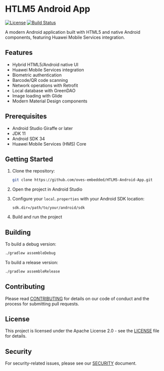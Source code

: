 # HTLM5 Android App

[![License](https://img.shields.io/badge/MIT%20License-MIT-blue.svg)](LICENSE)
[![Build Status](https://github.com/oves-embedded/HTLM5-Android-App/actions/workflows/release-workflows.yaml/badge.svg)](https://github.com/yourusername/HTLM5-Android-App/actions)

A modern Android application built with HTML5 and native Android components, featuring Huawei Mobile Services integration.

## Features

- Hybrid HTML5/Android native UI
- Huawei Mobile Services integration
- Biometric authentication
- Barcode/QR code scanning
- Network operations with Retrofit
- Local database with GreenDAO
- Image loading with Glide
- Modern Material Design components

## Prerequisites

- Android Studio Giraffe or later
- JDK 11
- Android SDK 34
- Huawei Mobile Services (HMS) Core

## Getting Started

1. Clone the repository:
   ```bash
   git clone https://github.com/oves-embedded/HTLM5-Android-App.git
   ```

2. Open the project in Android Studio

3. Configure your `local.properties` with your Android SDK location:
   ```properties
   sdk.dir=/path/to/your/android/sdk
   ```

4. Build and run the project

## Building

To build a debug version:
```bash
./gradlew assembleDebug
```

To build a release version:
```bash
./gradlew assembleRelease
```

## Contributing

Please read [CONTRIBUTING](./CONTRIBUTING.md) for details on our code of conduct and the process for submitting pull requests.

## License

This project is licensed under the Apache License 2.0 - see the [LICENSE](./LICENSE.md) file for details.

## Security

For security-related issues, please see our [SECURITY](./SECURITY.md) document.
